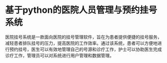 # 基于python的医院人员管理与预约挂号系统
医院挂号系统是一款面向医院的挂号管理软件，旨在为患者提供便捷的挂号服务，减轻患者排队挂号的压力，提高医院的工作效率。通过该系统，患者可以方便地进行预约挂号，医生可以有效地管理自己的号源和诊疗工作，护士可以协助医生完成诊疗工作，管理员可以对系统进行用户管理和数据管理。
